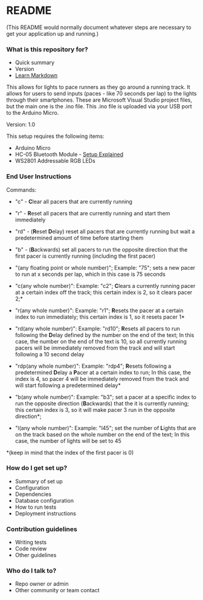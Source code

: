 # README #

(This README would normally document whatever steps are necessary to get your application up and running.)

### What is this repository for? ###

* Quick summary
* Version
* [Learn Markdown](https://bitbucket.org/tutorials/markdowndemo)

This allows for lights to pace runners as they go around a running track. It allows for users to send inputs (paces - like 70 seconds per lap) to the lights through their smartphones. These are Microsoft Visual Studio project files, but the main one is the .ino file. This .ino file is uploaded via your USB port to the Arduino Micro. 

Version: 1.0

This setup requires the following items:

* Arduino Micro
* HC-05 Bluetooth Module - [Setup Explained](http://www.instructables.com/id/Arduino-AND-Bluetooth-HC-05-Connecting-easily/)
* WS2801 Addressable RGB LEDs

### End User Instructions ###

Commands:
* "c" - **C**lear all pacers that are currently running

* "r" - **R**eset all pacers that are currently running and start them immediately

* "rd" - (**R**eset **D**elay) reset all pacers that are currently running but wait a predetermined amount of time before starting them

* "b" - (**B**ackwards) set all pacers to run the opposite direction that the first pacer is currently running (including the first pacer)

* "(any floating point or whole number)"; Example: "75"; sets a new pacer to run at x seconds per lap, which in this case is 75 seconds

* "c(any whole number)": Example: "c2"; **C**lears a currently running pacer at a certain index off the track; this certain index is 2, so it clears pacer 2;*

* "r(any whole number)": Example: "r1"; **R**esets the pacer at a certain index to run immediately; this certain index is 1, so it resets pacer 1*

* "rd(any whole number)": Example: "rd10"; **R**esets all pacers to run following the **D**elay defined by the number on the end of the text; In this case, the number on the end of the text is 10, so all currently running pacers will be immediately removed from the track and will start following a 10 second delay

* "rdp(any whole number)": Example: "rdp4"; **R**esets following a predetermined **D**elay a **P**acer at a certain index to run; In this case, the index is 4, so pacer 4 will be immediately removed from the track and will start following a predetermined delay*

* "b(any whole number)": Example: "b3"; set a pacer at a specific index to run the opposite direction (**B**ackwards) that the it is currently running; this certain index is 3, so it will make pacer 3 run in the opposite direction*;

* "l(any whole number)": Example: "l45"; set the number of **L**ights that are on the track based on the whole number on the end of the text; In this case, the number of lights will be set to 45

*(keep in mind that the index of the first pacer is 0)


### How do I get set up? ###

* Summary of set up
* Configuration
* Dependencies
* Database configuration
* How to run tests
* Deployment instructions

### Contribution guidelines ###

* Writing tests
* Code review
* Other guidelines

### Who do I talk to? ###

* Repo owner or admin
* Other community or team contact